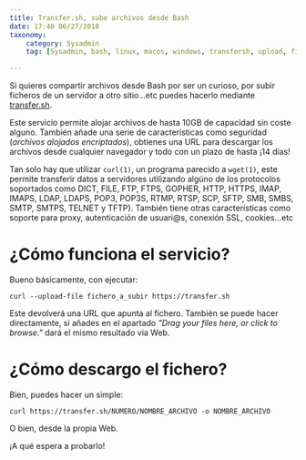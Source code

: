 ```yaml
---
title: Transfer.sh, sube archivos desde Bash
date: 17:40 06/27/2018
taxonomy:
	category: Sysadmin
	tag: [Sysadmin, bash, linux, macos, windows, transfersh, upload, files, sharing]

---
```

Si quieres compartir archivos desde Bash por ser un curioso, por subir ficheros de un servidor a otro sitio...etc puedes hacerlo mediante [transfer.sh](https://transfer.sh?target=_blank).

Este servicio permite alojar archivos de hasta 10GB de capacidad sin coste alguno. También añade una serie de características como seguridad (_archivos alojados encriptados_), obtienes una URL para descargar los archivos desde cualquier navegador y todo con un plazo de hasta ¡14 días!

Tan solo hay que utilizar `curl(1)`, un programa parecido a `wget(1)`, este permite transferir datos a servidores utilizando algúno de los protocolos soportados como DICT, FILE, FTP, FTPS, GOPHER, HTTP, HTTPS,  IMAP, IMAPS,  LDAP,  LDAPS,  POP3,  POP3S,  RTMP, RTSP, SCP, SFTP, SMB, SMBS, SMTP, SMTPS, TELNET y TFTP). 
También tiene otras características como soporte para proxy, autenticación de usuari@s, conexión SSL, cookies...etc

# ¿Cómo funciona el servicio?
Bueno básicamente, con ejecutar:
```
curl --upload-file fichero_a_subir https://transfer.sh
```
Este devolverá una URL que apunta al fichero.
También se puede hacer directamente, si añades en el apartado _"Drag your files here, or  click to browse."_ dará el mismo resultado via Web.

# ¿Cómo descargo el fichero?
Bien, puedes hacer un simple:
```
curl https://transfer.sh/NUMERO/NOMBRE_ARCHIVO -o NOMBRE_ARCHIVO
```
O bien, desde la propia Web.

<script src="https://asciinema.org/a/189051.js" id="asciicast-189051" async></script>

¡A qué espera a probarlo!
